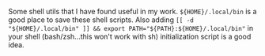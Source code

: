 Some shell utils that I have found useful in my work. `${HOME}/.local/bin` is a good place to save these
shell scripts. Also adding `[[ -d "${HOME}/.local/bin" ]] && export PATH="${PATH}:${HOME}/.local/bin"` in your
shell (bash/zsh...this won't work with sh) initialization script is a good idea.
